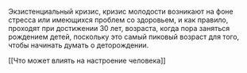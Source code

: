 Экзистенциальный кризис, кризис молодости возникают на фоне стресса или имеющихся проблем со здоровьем, и как правило, проходят при достижении 30 лет, возраста, когда пора заняться рождением детей, поскольку это самый пиковый возраст для того, чтобы начинать думать о деторождении.

[[Что может влиять на настроение человека]]